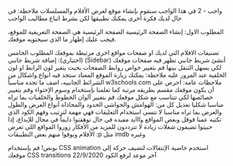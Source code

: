 واجب - 2
في هذا الواجب سنقوم بإنشاء موقع لعرض الأفلام والمسلسلات
ملاحظة: في حال لديك فكرة أخرى يمكنك تطبيقها لكن بشرط اتباع مطاليب الواجب

المطلوب الاول: إنشاء الصفحة الرئيسية
الصفحة الرئيسية هي الصفحة التعريفية للموقع، فيجب عليك إظهار ما الذي سيحتويه موقعك.
<!-- 
قائمة ببعض الافلام
قائمة ببعض المسلسلات
يمكنك إظهار بعض التصنيفات الاخرى (top movies, most watched, comedy,..., etc) 
المطلوب الثاني: إنشاء صفحات أخرى
يجب أن يكون للأفلام صفحات خاصة بها تظهر فيها تفاصيل الفلم (trailer, description, actors, rating) 
 المطلوب الثالث: إضافة شريط التنقل في أعلى الموقع (Navbar) 
شريط التنقل لا يجعل شكل الموقع أفضل فقط، بل أيضاً يسمح للمستخدم بالتنقل لمحتويات الموقع بسهولة. محتويات الشريط:

شعار للموقع، يمكنك اختيار اي صورة تجدها مناسبه
شريط للبحث
 
أيقونات خاصة بمواقع التواصل الإجتماعي او غيرها وقم بربطها بحسابك الشخصي مثل instagram, twitter, youtube, Github
زر لتسجيل الدخول
ملاحظة: يمكنك أن تجد صورة في ملف الصور مثال لشريط التنقل

المطلوب الرابع (اختياري): إضافة قائمة منسدلة (Dropdown menu)
يمكنك إما اضافة القائمة لشريط التنقل أو أسفلها حسب ما تراه مناسباً لشكل موقعك. قد تحتوي هذه القائمه على:
-->
تصنيفات الافلام التي لديك
او صفحات مواقع اخرى مرتبطة بموقعك
المطلوب الخامس (اختياري): إضافة شريط جانبي (Sidebar)
أنشئ شريط جانبي تظهر فيه صفحات موقعك لكي يسهل التنقل بينها
قم بتغيير خواص روابط الصفحات بحيث يتغير لون الرابط او لون الخلفية عند المرور عليه ملاحظة: يمكنك زيارة الموقع المعتاد ستجد فيه انواع واشكال من الشرائط الجانبيه، اضف ما تجده مناسباً w3schools.com
ملاحظات عامة:
احرص على أن يكون موقعك مقسم بطريقه مرتبة كما تعلمنا بإستخدام وسوم الإحتواء وقم بتغيير خصائصها لكي تتناسب مع شكل موقعك
قم بتغيير ألوان الخطوط والخلفيات بما تراه مناسبا شكليا
تعديل كل من:
الهوامش والحواشي
الحدود والمحاذاة
أنواع العرض
والطول والعرض بما تراه مناسبا
لا تنسى استخدام التعليقات فهي مهمة لترتيب وفهم الكود الذي تكتبه
عمنا قوقل وبعض المواقع وااايد مفيده في حال توهقتوا
دايماً في مجال للإبداع، إذا حبيتوا تضيفون شغلات زيادة لا تترددون
للمزيد من الأفكار زوروا المواقع اللي تعرض الأفلام وبوقوا منهم بعض التطبيقات :p
مثل imdb وغيره

بونص!
قم بإستخدام CSS animation
استخدم خاصية الإنتقالات لتضيف حركة إلى موقعك CSS transitions
آخر موعد لرفع الكود
22/9/2020